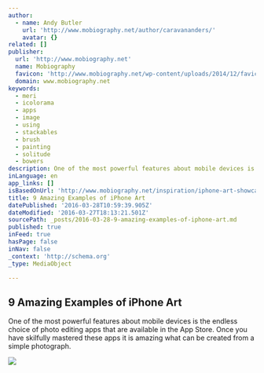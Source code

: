 ```yaml
---
author:
  - name: Andy Butler
    url: 'http://www.mobiography.net/author/caravananders/'
    avatar: {}
related: []
publisher:
  url: 'http://www.mobiography.net'
  name: Mobiography
  favicon: 'http://www.mobiography.net/wp-content/uploads/2014/12/favicon.png'
  domain: www.mobiography.net
keywords:
  - meri
  - icolorama
  - apps
  - image
  - using
  - stackables
  - brush
  - painting
  - solitude
  - bowers
description: One of the most powerful features about mobile devices is the endless choice of photo editing apps that are available in the App Store. Once you have skilfully mastered these apps it is amazing what can be created from a simple photograph.
inLanguage: en
app_links: []
isBasedOnUrl: 'http://www.mobiography.net/inspiration/iphone-art-showcase/'
title: 9 Amazing Examples of iPhone Art
datePublished: '2016-03-28T10:59:39.905Z'
dateModified: '2016-03-27T18:13:21.501Z'
sourcePath: _posts/2016-03-28-9-amazing-examples-of-iphone-art.md
published: true
inFeed: true
hasPage: false
inNav: false
_context: 'http://schema.org'
_type: MediaObject

---
```

<article style=""><h1>9 Amazing Examples of iPhone Art</h1><p>One of the most powerful features about mobile devices is the endless choice of photo editing apps that are available in the App Store. Once you have skilfully mastered these apps it is amazing what can be created from a simple photograph.</p><img src="http://www.mobiography.net/wp-content/uploads/2015/07/Diana-Nicholette-Jeon.jpg" /></article>